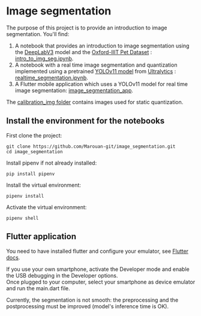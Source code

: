 # Image segmentation

The purpose of this project is to provide an introduction to image segmentation. You'll find:
1. A notebook that provides an introduction to image segmentation using the  [DeepLabV3](https://pytorch.org/vision/main/models/deeplabv3.html) model and the [Oxford-IIIT Pet Dataset](https://www.robots.ox.ac.uk/~vgg/data/pets/) : [intro_to_img_seg.ipynb](./intro_to_img_seg.ipynb).
2. A notebook with a real time image segmentation and quantization implemented using a pretrained [YOLOv11 model](https://docs.ultralytics.com/models/yolo11/#overview) from [Ultralytics](https://docs.ultralytics.com/) : [realtime_segmentation.ipynb](./realtime_segmentation.ipynb).
3. A Flutter mobile application which uses a YOLOv11 model for real time image segmentation: [image_segmentation_app](./image_segmentation_app/).

The [calibration_img folder](./calibration_img/) contains images used for static quantization.

## Install the environment for the notebooks

First clone the project:
```
git clone https://github.com/Marouan-git/image_segmentation.git
cd image_segmentation
```
Install pipenv if not already installed:
```
pip install pipenv
```

Install the virtual environment:
```
pipenv install
```

Activate the virtual environment:
```
pipenv shell
```

## Flutter application

You need to have installed flutter and configure your emulator, see [Flutter docs](https://docs.flutter.dev/get-started/install).  
  
If you use your own smartphone, activate the Developer mode and enable the USB debugging in the Developer options.  
Once plugged to your computer, select your smartphone as device emulator and run the main.dart file.  
  
Currently, the segmentation is not smooth: the preprocessing and the postprocessing must be improved (model's inference time is OK).